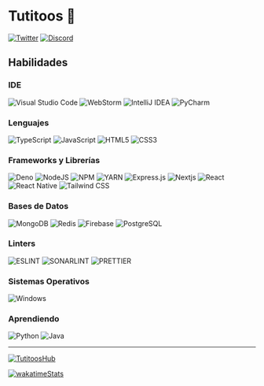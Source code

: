 # Tutitoos 👋
[![Twitter](https://img.shields.io/badge/Twitter-1DA1F2?style=for-the-badge&logo=twitter&logoColor=white)](https://twitter.com/intent/follow?screen_name=tutitoos)
[![Discord](https://img.shields.io/badge/Discord-7289DA?style=for-the-badge&logo=discord&logoColor=white)](https://discord.com/users/397453373479190538)

## Habilidades

### IDE
![Visual Studio Code](https://img.shields.io/badge/Visual_Studio_Code-0078D4?logo=visual%20studio%20code&logoColor=white)
![WebStorm](https://img.shields.io/badge/WebStorm-2D76C0?logo=WebStorm&logoColor=white)
![IntelliJ IDEA](https://img.shields.io/badge/IntelliJ_IDEA-FC7F1D?logo=intellij-idea&logoColor=white)
![PyCharm](https://img.shields.io/badge/PyCharm-FFD43B?logo=PyCharm&logoColor=white)

### Lenguajes
![TypeScript](https://img.shields.io/badge/TypeScript-007ACC?logo=typescript&logoColor=white)
![JavaScript](https://img.shields.io/badge/JavaScript-323330?logo=javascript&logoColor=F7DF1E)
![HTML5](https://img.shields.io/badge/HTML5-E34F26?logo=html5&logoColor=white)
![CSS3](https://img.shields.io/badge/CSS3-1572B6?logo=css3&logoColor=white)

### Frameworks y Librerías 
![Deno](https://img.shields.io/badge/Deno-464647?logo=deno&logoColor=white)
![NodeJS](https://img.shields.io/badge/Node.js-339933?logo=nodedotjs&logoColor=white)
![NPM](https://img.shields.io/badge/NPM-CB3837?logo=npm&logoColor=white)
![YARN](https://img.shields.io/badge/YARN-2C8EBB?logo=yarn&logoColor=white)
![Express.js](https://img.shields.io/badge/Express.js-464647?logo=express&logoColor=white)
![Nextjs](https://img.shields.io/badge/next.js-292929?logo=nextdotjs&logoColor=white)
![React](https://img.shields.io/badge/React-20232A?logo=react&logoColor=61DAFB)
![React Native](https://img.shields.io/badge/React_Native-20232A?logo=react&logoColor=61DAFB)
![Tailwind CSS](https://img.shields.io/badge/Tailwind_CSS-38B2AC?logo=tailwind-css&logoColor=white)

### Bases de Datos
![MongoDB](https://img.shields.io/badge/MongoDB-4EA94B?logo=mongodb&logoColor=white)
![Redis](https://img.shields.io/badge/Redis-CC0000?logo=redis&logoColor=white)
![Firebase](https://img.shields.io/badge/Firebase-ffca28?logo=firebase&logoColor=white)
![PostgreSQL](https://img.shields.io/badge/PostgreSQL-316192?logo=postgresql&logoColor=white)

### Linters
![ESLINT](https://img.shields.io/badge/eslint-3A33D1?logo=eslint&logoColor=white)
![SONARLINT](https://img.shields.io/badge/SonarLint-CB2029?logo=sonarlint&logoColor=white)
![PRETTIER](https://img.shields.io/badge/prettier-1A2C34?logo=prettier&logoColor=F7BA3E)

### Sistemas Operativos
![Windows](https://img.shields.io/badge/Windows-0078D6?logo=windows&logoColor=white)


### Aprendiendo
![Python](https://img.shields.io/badge/Python-FFD43B?logo=python&logoColor=blue)
![Java](https://img.shields.io/badge/Java-ED8B00?logo=java&logoColor=white)


---

[![TutitoosHub](https://github-readme-stats.vercel.app/api?username=tutitoos&count_private=true&include_all_commits=true&show_icons=true&count_private=true&layout=compact&theme=dark&hide_border=true&bg_color=1a1c1f&border_radius=10&custom_title=Estad%C3%ADsticas)](https://github.com/tutitoos)

[![wakatimeStats](https://github-readme-stats.vercel.app/api/wakatime?layout=compact&theme=dark&hide_border=true&bg_color=1a1c1f&border_radius=10&custom_title=Top%20Lenguajes&username=f6a5cd2f-e04f-43e7-b1ba-dbcab0d06e18)](https://github.com/tutitoos/github-readme-stats)


<!--START_SECTION:waka-->
<!--END_SECTION:waka-->
